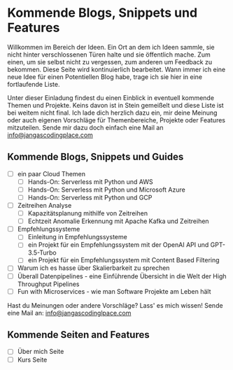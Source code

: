 # Kommende Blogs, Snippets und Features
Willkommen im Bereich der Ideen. Ein Ort an dem ich Ideen 
sammle, sie nicht hinter verschlossenen Türen halte und sie 
öffentlich mache. Zum einen, um sie selbst nicht zu 
vergessen, zum anderen um Feedback zu bekommen. Diese Seite 
wird kontinuierlich bearbeitet. Wann immer ich eine neue 
Idee für einen Potentiellen Blog habe, trage ich sie hier 
in eine fortlaufende Liste. 

Unter dieser Einladung findest du einen Einblick in eventuell 
kommende Themen und Projekte. Keins davon ist in Stein 
gemeißelt und diese Liste ist bei weitem nicht final. Ich 
lade dich herzlich dazu ein, mir deine Meinung oder auch 
eigenen Vorschläge für Themenbereiche, Projekte oder Features 
mitzuteilen. Sende mir dazu doch einfach eine Mail an 
[info@jangascodingplace.com](mailto:info@jangascodingplace.com)

## Kommende Blogs, Snippets und Guides
- [ ] ein paar Cloud Themen
	- [ ] Hands-On: Serverless mit Python und AWS
	- [ ] Hands-On: Serverless mit Python und Microsoft Azure
	- [ ] Hands-On: Serverless mit Python und GCP
- [ ] Zeitreihen Analyse
	- [ ] Kapazitätsplanung mithilfe von Zeitreihen
	- [ ] Echtzeit Anomalie Erkennung mit Apache Kafka und Zeitreihen
- [ ] Empfehlungssysteme
	- [ ] Einleitung in Empfehlungssysteme
	- [ ] ein Projekt für ein Empfehlungssystem mit der OpenAI API und  GPT-3.5-Turbo
	- [ ] ein Projekt für ein Empfehlungssystem mit Content Based Filtering
- [ ] Warum ich es hasse über Skalierbarkeit zu sprechen
- [ ] Überall Datenpipelines - eine Einführende Übersicht in die Welt der High Throughput Pipelines 
- [ ] Fun with Microservices - wie man Software Projekte am Leben hält

Hast du Meinungen oder andere Vorschläge? Lass' es mich wissen! 
Sende eine Mail an: info@jangascodinglpace.com

## Kommende Seiten and Features
- [ ] Über mich Seite
- [ ] Kurs Seite
